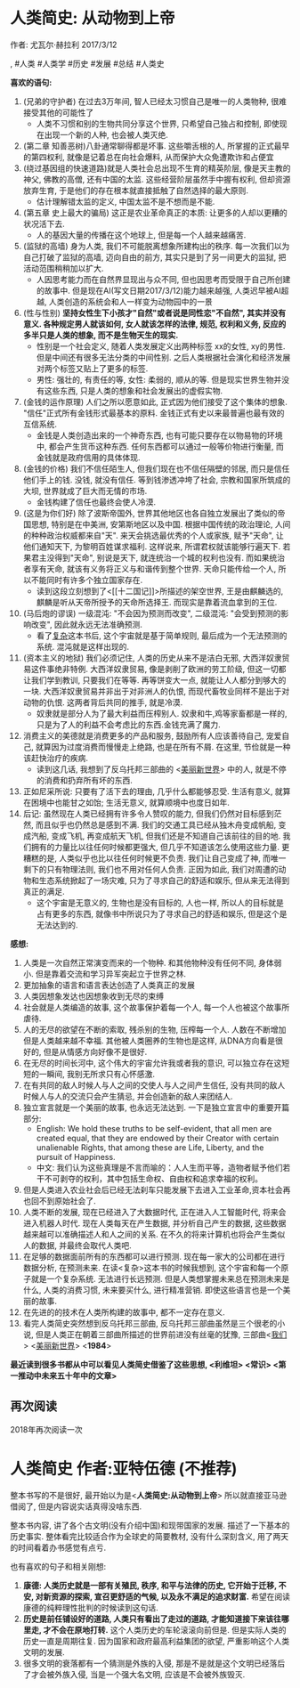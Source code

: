 # 人类简史: 从动物到上帝

作者: 尤瓦尔·赫拉利 2017/3/12

, #人类 #人类学 #历史 #发展 #总结 #人类史

**喜欢的语句:**

1. (兄弟的守护者) 在过去3万年间, 智人已经太习惯自己是唯一的人类物种, 很难接受其他的可能性了
    * 人类不习惯和别的生物共同分享这个世界, 只希望自己独占和控制, 即使现在出现一个新的人种, 也会被人类灭绝.
2. (第二章 知善恶树)八卦通常聊得都是坏事. 这些嚼舌根的人, 所掌握的正式最早的第四权利, 就像是记着总在向社会爆料, 从而保护大众免遭欺诈和占便宜
3. (绕过基因组的快速道路)就是人类社会总出现不生育的精英阶层, 像是天主教的神父, 佛教的高僧, 还有中国的太监. 这些经营阶层虽然手中握有权利, 但却资源放弃生育, 于是他们的存在根本就直接抵触了自然选择的最大原则.
    * 估计理解错太监的定义, 中国太监不是不想而是不能.
4. (第五章 史上最大的骗局) 这正是农业革命真正的本质: 让更多的人却以更糟的状况活下去.
    * 人的基因大量的传播在这个地球上, 但是每一个人越来越痛苦.
5. (监狱的高墙) 身为人类, 我们不可能脱离想象所建构出的秩序. 每一次我们以为自己打破了监狱的高墙, 迈向自由的前方, 其实只是到了另一间更大的监狱, 把活动范围稍稍加以扩大.
    * 人因思考能力而在自然界显现出与众不同, 但也因思考而受限于自己所创建的故事中. 但是现在AI(写文日期2017/3/12)能力越来越强, 人类迟早被AI超越, 人类创造的系统会和人一样变为动物园中的一景
6. (性与性别) **坚持女性生下小孩才"自然"或者说是同性恋"不自然", 其实并没有意义. 各种规定男人就该如何, 女人就该怎样的法律, 规范, 权利和义务, 反应的多半只是人类的想象, 而不是生物天生的现实.**
    * 性别是一个社会定义, 随着人类发展定义出两种标签 xx的女性, xy的男性. 但是中间还有很多无法分类的中间性别. 之后人类根据社会演化和经济发展 对两个标签又贴上了更多的标签.
    * 男性: 强壮的, 有责任的等,  女性: 柔弱的, 顺从的等. 但是现实世界生物并没有这些东西, 只是人类的想象和社会发展出的虚假实物.
7. (金钱的运作原理) 人们之所以愿意如此, 正式因为他们接受了这个集体的想象. "信任"正式所有金钱形式最基本的原料. 金钱正式有史以来最普遍也最有效的互信系统.
    * 金钱是人类创造出来的一个神奇东西, 也有可能只要存在以物易物的环境中, 都会产生货币这种东西. 任何东西都可以通过一般等价物进行衡量, 而金钱就是政府信用的具体体现.
8. (金钱的价格) 我们不信任陌生人, 但我们现在也不信任隔壁的邻居, 而只是信任他们手上的钱. 没钱, 就没有信任. 等到钱渗透冲垮了社会, 宗教和国家所筑成的大坝, 世界就成了巨大而无情的市场.
    * 金钱构建了信任也最终会使人冷漠.
9. (这是为你们好) 除了波斯帝国外, 世界其他地区也各自独立发展出了类似的帝国思想, 特别是在中美洲, 安第斯地区以及中国. 根据中国传统的政治理论, 人间的种种政治权威都来自"天". 来天会挑选最优秀的个人或家族, 赋予"天命", 让他们通知天下, 为黎明百姓谋求福利. 这样说来, 所谓君权就该能够行遍天下. 若果君主没得到"天命", 别说是天下, 就连统治一个城的权利也没有. 而如果统治者享有天命, 就该有义务将正义与和谐传到整个世界. 天命只能传给一个人, 所以不能同时有许多个独立国家存在.
    * 读到这段立刻想到了<[[十二国记]]>所描述的架空世界, 王是由麒麟选的, 麒麟是听从天帝所授予的天命所选择王. 而现实是靠着流血拿到的王位.
10. (马后炮的谬误) 一级混沌: "不会因为预测而改变", 二级混沌: "会受到预测的影响改变", 因此就永远无法准确预测.
    * 看了[复杂](./第一推动复杂.md)这本书后, 这个宇宙就是基于简单规则, 最后成为一个无法预测的系统. 混沌就是这样出现的.
11. (资本主义的地狱) 我们必须记住, 人类的历史从来不是洁白无邪, 大西洋奴隶贸易这件事绝非特例. 大西洋奴隶贸易, 像是剥削了欧洲的劳工阶级, 但这一切都让我们学到教训, 只要我们在等等. 再等饼变大一点, 就能让人人都分到够大的一块. 大西洋奴隶贸易并非出于对非洲人的仇恨, 而现代畜牧业同样不是出于对动物的仇恨. 这两者背后共同的推手, 就是冷漠.
    * 奴隶就是部分人为了最大利益而压榨别人. 奴隶和牛,鸡等家畜都是一样的,只是为了人的利益不会考虑比的东西.金钱充满了魔力.
12. 消费主义的美德就是消费更多的产品和服务, 鼓励所有人应该善待自己, 宠爱自己, 就算因为过度消费而慢慢走上绝路, 也是在所有不屑. 在这里, 节俭就是一种该赶快治疗的疾病.
    * 读到这几话, 我想到了反乌托邦三部曲的 <[美丽新世界](./重返美丽新世界.md)> 中的人, 就是不停的消费和扔弃所有坏的东西.
13. 正如尼采所说: 只要有了活下去的理由, 几乎什么都能够忍受. 生活有意义, 就算在困境中也能甘之如饴; 生活无意义, 就算顺境中也度日如年.
14. 后记: 虽然现在人类已经拥有许多令人赞叹的能力, 但我们仍然对目标感到茫然, 而且似乎也仍然总是感到不满. 我们的交通工具已经从独木舟变成帆船, 变成汽船, 变成飞机, 再变成航天飞机, 但我们还是不知道自己该前往的目的地. 我们拥有的力量比以往任何时候都更强大, 但几乎不知道该怎么使用这些力量. 更糟糕的是, 人类似乎也比以往任何时候更不负责. 我们让自己变成了神, 而唯一剩下的只有物理法则, 我们也不用对任何人负责. 正因为如此, 我们对周遭的动物和生态系统掀起了一场灾难, 只为了寻求自己的舒适和娱乐, 但从来无法得到真正的满足.
    * 这个宇宙是无意义的, 生物也是没有目标的, 人也一样, 所以人的目标就是占有更多的东西, 就像书中所说只为了寻求自己的舒适和娱乐, 但是这个是无法达到的.


**感想:**
1. 人类是一次自然正常演变而来的一个物种. 和其他物种没有任何不同, 身体弱小. 但是靠着交流和学习异军突起立于世界之林.
2. 更加抽象的语言和语言表达创造了人类真正的发展
3. 人类因想象发达也因想象收到无尽的束缚
4. 社会就是人类编造的故事, 这个故事保护着每一个人, 每一个人也被这个故事所虐待.
5. 人的无尽的欲望在不断的索取, 残杀别的生物, 压榨每一个人. 人数在不断增加但是人类越来越不幸福. 其他被人类圈养的生物也是这样, 从DNA方向看是很好的, 但是从情感方向好像不是很好.
6. 在无尽的时间长河中, 这个伟大的宇宙允许我或者我的意识, 可以独立存在这短短的一瞬间, 我别无所求只有心怀感激.
7. 在有共同的敌人时候人与人之间的交使人与人之间产生信任, 没有共同的敌人时候人与人的交流只会产生猜忌, 并会创造新的敌人来团结人.
8. 独立宣言就是一个美丽的故事, 也永远无法达到. 一下是独立宣言中的重要开篇部分:
    * English: We hold these truths to be self-evident, that all men are created equal, that they are endowed by their Creator with certain unalienable Rights, that among these are Life, Liberty, and the pursuit of Happiness.
    * 中文: 我们认为这些真理是不言而喻的：人人生而平等，造物者赋予他们若干不可剥夺的权利，其中包括生命权、自由权和追求幸福的权利。
9. 但是人类进入农业社会后已经无法刹车只能发展下去进入工业革命,资本社会再也回不到原始社会了.
10. 人类不断的发展, 现在已经进入了大数据时代, 正在进入人工智能时代, 将来会进入机器人时代. 现在人类每天在产生数据, 并分析自己产生的数据, 这些数据越来越可以准确描述人和人之间的关系. 在不久的将来计算机也将会产生类似人的数据, 并最终会取代人类吧.
11. 在足够的数据面前所有的东西都可以进行预测. 现在每一家大的公司都在进行数据分析, 在预测未来. 在读<复杂>这本书的时候我想到, 这个宇宙和每一个原子就是一个复杂系统. 无法进行长远预测. 但是人类想掌握未来总在预测未来是什么, 人类的消费习惯, 未来要买什么, 进行精准营销. 即使这些语言也是一个美丽的故事.
12. 在先进的的技术在人类所构建的故事中, 都不一定存在意义.
13. 看完人类简史突然想到反乌托邦三部曲, 反乌托邦三部曲虽然是三个很老的小说, 但是人类正在朝着三部曲所描述的世界前进没有丝毫的犹豫, 三部曲<[我们](../2019/我们.md)> <[美丽新世界](./重返美丽新世界.md)> <**1984**>

**最近读到很多书都从中可以看见人类简史借鉴了这些思想, <利维坦> <常识> <第一推动中未来五十年中的文章>**


## 再次阅读
2018年再次阅读一次


# 人类简史 作者:亚特伍德 (不推荐)
整本书写的不是很好, 最开始以为是<**人类简史:从动物到上帝**> 所以就直接亚马逊借阅了, 但是内容说实话真得没啥东西.

整本书内容, 讲了各个古文明(没有介绍中国)和现带国家的发展. 描述了一下基本的历史事实. 整体看完比较适合作为全球史的简要教材, 没有什么深刻含义, 用了两天的时间看着办书感觉有点亏.

也有喜欢的句子和相关刚想:

1. **康德: 人类历史就是一部有关殖民, 秩序, 和平与法律的历史, 它开始于迁移, 不安, 对新资源的探索, 宣召更舒适的气候, 以及永不满足的追求财富.** 希望在阅读康德的纯粹理性批判的时候读到这句话.
2. **历史是前任铺设好的道路, 人类只有看出了走过的道路, 才能知道接下来该往哪里走, 才不会在原地打转.** 这个人类历史的车轮滚滚向前但是. 但是实际人类的历史一直是周期往复. 因为国家和政府最高利益集团的欲望, 严重影响这个人类文明的发展.
3. 很多文明的衰落都有一个猜测是外族的入侵, 那是不是就是这个文明已经落后了才会被外族入侵, 当是一个强大名文明, 应该是不会被外族毁灭.
